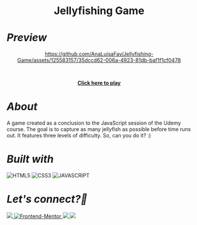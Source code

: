 <div align="center">
  
<h1>Jellyfishing Game</h1>
</div>

<div>

*<h1>Preview</h1>*

<div align='center'>


https://github.com/AnaLuisaFav/Jellyfishing-Game/assets/125583157/35dccd62-006a-4923-81db-baf1f1cf0478


</div>

<br>

<p align="center">
  <a href="https://analuisafav.github.io/Jellyfishing-Game/" target="_blank"><strong>Click here to play</strong></a>
  <br>

</div>

*<h1>About</h1>*
A game created as a conclusion to the JavaScript session of the Udemy course. The goal is to capture as many jellyfish as possible before time runs out. It features three levels of difficulty. So, can you do it? :) 

*<h1>Built with</h1>*

![HTML5](https://img.shields.io/badge/html5-%23E34F26.svg?style=for-the-badge&logo=html5&logoColor=white) ![CSS3](https://img.shields.io/badge/css3-%231572B6.svg?style=for-the-badge&logo=css3&logoColor=white) ![JAVASCRIPT](https://img.shields.io/badge/JavaScript-F7DF1E?style=for-the-badge&logo=javascript&logoColor=black) 


*<h1>Let's connect?👋</h1>*

<div>

  <a href="https://www.linkedin.com/in/analuisafav">
    <img src="https://img.shields.io/badge/LinkedIn-0077B5?style=for-the-badge&logo=linkedin&logoColor=white"/>
  </a>  <a href="https://www.frontendmentor.io/profile/AnaLuisaFav" target="_blank">
    <img src="https://img.shields.io/badge/FEM%20Profile-f8f9f8?style=for-the-badge&logo=Frontend-Mentor&logoColor=black" alt="Frontend-Mentor">
  </a> <a href="https://www.instagram.com/analufav">
    <img src="https://img.shields.io/badge/Instagram-E4405F?style=for-the-badge&logo=instagram&logoColor=white"/>
  </a> <a href="mailto:analuisafav@gmail.com">
    <img src="https://img.shields.io/badge/gmail-D14836?style=for-the-badge&logo=gmail&logoColor=white"/>
  </a>

</div>
